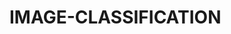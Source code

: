 # IMAGE-CLASSIFICATION
<img align="left" width=" https://github.com/Helal-Chowdhury/IMAGE-CLASSIFICATION/blob/main/image.jpg">
 
